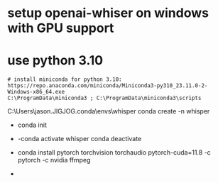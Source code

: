 # setup openai-whiser on windows with GPU support

# use python 3.10

    # install miniconda for python 3.10: https://repo.anaconda.com/miniconda/Miniconda3-py310_23.11.0-2-Windows-x86_64.exe
    C:\ProgramData\miniconda3 ; C:\ProgramData\miniconda3\scripts

C:\Users\jason.JIGJOG\.conda\envs\whisper
conda create -n whisper

- conda init
- -conda activate whisper
  conda deactivate
- conda install pytorch torchvision torchaudio pytorch-cuda=11.8 -c pytorch -c nvidia ffmpeg

-
